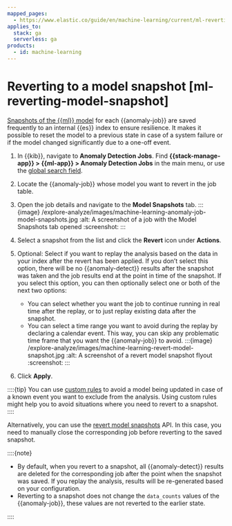 ```yaml
---
mapped_pages:
  - https://www.elastic.co/guide/en/machine-learning/current/ml-reverting-model-snapshot.html
applies_to:
  stack: ga
  serverless: ga
products:
  - id: machine-learning
---
```


# Reverting to a model snapshot [ml-reverting-model-snapshot]

[Snapshots of the {{ml}} model](ml-ad-run-jobs.md#ml-ad-model-snapshots) for each {{anomaly-job}} are saved frequently to an internal {{es}} index to ensure resilience. It makes it possible to reset the model to a previous state in case of a system failure or if the model changed significantly due to a one-off event.

1. In {{kib}}, navigate to **Anomaly Detection Jobs**. Find **{{stack-manage-app}} > {{ml-app}} > Anomaly Detection Jobs** in the main menu, or use the [global search field](../../find-and-organize/find-apps-and-objects.md).
2. Locate the {{anomaly-job}} whose model you want to revert in the job table.
3. Open the job details and navigate to the **Model Snapshots** tab.
   :::{image} /explore-analyze/images/machine-learning-anomaly-job-model-snapshots.jpg
   :alt: A screenshot of a job with the Model Snapshots tab opened
   :screenshot:
   :::

4. Select a snapshot from the list and click the **Revert** icon under **Actions**.
5. Optional: Select if you want to replay the analysis based on the data in your index after the revert has been applied. If you don’t select this option, there will be no {{anomaly-detect}} results after the snapshot was taken and the job results end at the point in time of the snapshot. If you select this option, you can then optionally select one or both of the next two options:
   * You can select whether you want the job to continue running in real time after the replay, or to just replay existing data after the snapshot.
   * You can select a time range you want to avoid during the replay by declaring a calendar event. This way, you can skip any problematic time frame that you want the {{anomaly-job}} to avoid.
   :::{image} /explore-analyze/images/machine-learning-revert-model-snapshot.jpg
   :alt: A screenshot of a revert model snapshot flyout
   :screenshot:
   :::

6. Click **Apply**.

::::{tip}
You can use [custom rules](ml-ad-run-jobs.md#ml-ad-rules) to avoid a model being updated in case of a known event you want to exclude from the analysis. Using custom rules might help you to avoid situations where you need to revert to a snapshot.
::::

Alternatively, you can use the [revert model snapshots](https://www.elastic.co/docs/api/doc/elasticsearch/operation/operation-ml-revert-model-snapshot) API. In this case, you need to manually close the corresponding job before reverting to the saved snapshot.

::::{note}

* By default, when you revert to a snapshot, all {{anomaly-detect}} results are deleted for the corresponding job after the point when the snapshot was saved. If you replay the analysis, results will be re-generated based on your configuration.
* Reverting to a snapshot does not change the `data_counts` values of the {{anomaly-job}}, these values are not reverted to the earlier state.

::::
